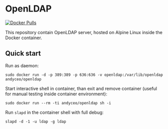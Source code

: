 OpenLDAP
========

[![Docker Pulls](https://badgen.net/docker/pulls/andyceo/openldap)](https://hub.docker.com/r/andyceo/openldap)

This repository contain OpenLDAP server, hosted on Alpine Linux inside the Docker container.


## Quick start

Run as daemon:

    sudo docker run -d -p 389:389 -p 636:636 -v openldap:/var/lib/openldap andyceo/openldap

Start interactive shell in container, than exit and remove container (useful for manual testing inside container environment):

    sudo docker run --rm -ti andyceo/openldap sh -i

Run `slapd` in the container shell with full debug:

    slapd -d -1 -u ldap -g ldap
